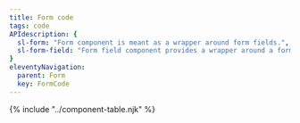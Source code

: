```yaml
---
title: Form code
tags: code
APIdescription: {
  sl-form: "Form component is meant as a wrapper around form fields.",
  sl-form-field: "Form field component provides a wrapper around a form control with a label, help text, and error messages."
}
eleventyNavigation:
  parent: Form
  key: FormCode
---
```


{% include "../component-table.njk" %}

